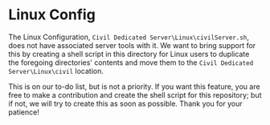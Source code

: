 # Linux Config
The Linux Configuration, `Civil Dedicated Server\Linux\civilServer.sh`, does not have associated server tools with it. We want to bring support for this by creating a shell script in this directory for Linux users to duplicate the foregoing directories' contents and move them to the `Civil Dedicated Server\Linux\civil` location.

This is on our to-do list, but is not a priority. If you want this feature, you are free to make a contribution and create the shell script for this repository; but if not, we will try to create this as soon as possible. Thank you for your patience!